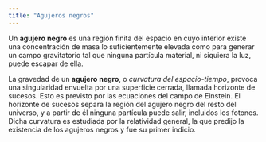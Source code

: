 ```yaml
---
title: "Agujeros negros"
---
```


Un **agujero negro** es una región finita del espacio en cuyo interior existe una concentración de masa lo suficientemente elevada como para generar un campo gravitatorio tal que 
ninguna partícula material, ni siquiera la luz, puede escapar de ella.

La gravedad de un **agujero negro**, o _curvatura del espacio-tiempo_, provoca una singularidad envuelta por una superficie cerrada, llamada horizonte de sucesos. Esto es previsto 
por las ecuaciones del campo de Einstein. El horizonte de sucesos separa la región del agujero negro del resto del universo, y a partir de él ninguna partícula puede salir, 
incluidos 
los fotones. Dicha curvatura es estudiada por la relatividad general, la que predijo la existencia de los agujeros negros y fue su primer indicio.
